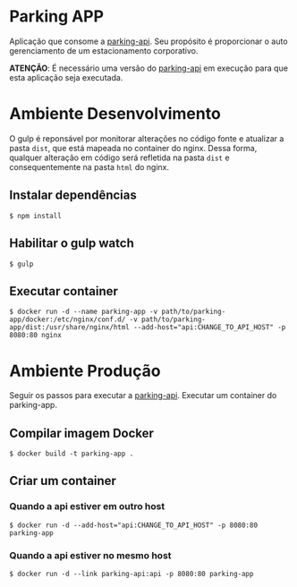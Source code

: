 # Parking APP

Aplicação que consome a [parking-api](https://github.com/gustajz/parking-api).
Seu propósito é proporcionar o auto gerenciamento de um estacionamento corporativo.

**ATENÇÃO**: É necessário uma versão do [parking-api](https://github.com/gustajz/parking-api) em execução para que esta aplicação seja executada.

# Ambiente Desenvolvimento
O gulp é reponsável por monitorar alterações no código fonte e atualizar a pasta `dist`, que está mapeada no container do nginx. Dessa forma, qualquer alteração em código será refletida na pasta `dist` e consequentemente na pasta `html` do nginx.
## Instalar dependências
    $ npm install
## Habilitar o gulp watch
    $ gulp
## Executar container 
    $ docker run -d --name parking-app -v path/to/parking-app/docker:/etc/nginx/conf.d/ -v path/to/parking-app/dist:/usr/share/nginx/html --add-host="api:CHANGE_TO_API_HOST" -p 8080:80 nginx

# Ambiente Produção
Seguir os passos para executar a [parking-api](https://github.com/gustajz/parking-api).
Executar um container do parking-app.

## Compilar imagem Docker
    $ docker build -t parking-app .

## Criar um container

### Quando a api estiver em **outro host**
    $ docker run -d --add-host="api:CHANGE_TO_API_HOST" -p 8080:80 parking-app

### Quando a api estiver no **mesmo host**
    $ docker run -d --link parking-api:api -p 8080:80 parking-app

